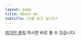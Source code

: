 ```yaml
---
layout: page
title: About me
subtitle: CV를 보고 싶나요?
---
```

[여기만 클릭](/assets/Awesome_CV.pdf) 하시면 바로 볼 수 있습니다.

